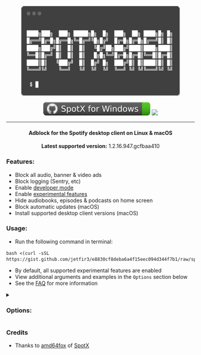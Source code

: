   <p align="center">
  <a href="https://github.com/jetfir3/SpotX-Bash"><img src="https://raw.githubusercontent.com/jetfir3/SpotX-Bash/main/.github/images/banner-logo.png" />
</p>

<p align="center">        
      <a href="https://github.com/amd64fox/SpotX"><img src="https://raw.githubusercontent.com/jetfir3/SpotX-Bash/main/.github/images/spotx.svg"></a>
      <a href="https://t.me/SpotxCommunity"><img src="https://raw.githubusercontent.com/amd64fox/SpotX/main/.github/Pic/Shields/SpotX_Community.svg"></a>
      </p>

 ***     

<center>
    <h4 align="center">Adblock for the Spotify desktop client on Linux & macOS</h4>
    <p align="center">
        <strong>Latest supported version:</strong> 1.2.16.947.gcfbaa410
    </p> 
</center>

### Features:

- Block all audio, banner & video ads
- Block logging (Sentry, etc)
- Enable [developer mode](https://github.com/jetfir3/SpotX-Bash/wiki/SpotX%E2%80%90Bash-FAQ#what-is-developer-mode)
- Enable [experimental features](https://github.com/amd64fox/SpotX/discussions/50)
- Hide audiobooks, episodes & podcasts on home screen
- Block automatic updates (macOS)
- Install supported desktop client versions (macOS)

### Usage:

- Run the following command in terminal:
```
bash <(curl -sSL https://gist.github.com/jetfir3/e8830cf8deba6a4f15eec094d344f7b1/raw/spotx.sh)
```
- By default, all supported experimental features are enabled
- View additional arguments and examples in the `Options` section below
- See the [FAQ](https://github.com/jetfir3/SpotX-Bash/wiki/SpotX%E2%80%90Bash-FAQ) for more information

<details>
<summary><h3>Options:</h3></summary>

| Option | Description |  
| --- | --- |  
| `-B` | block Spotify auto-updates (macOS) |  
| `-c` | clear Spotify app cache |  
| `-d` | enable [developer mode](https://github.com/jetfir3/SpotX-Bash/wiki/SpotX%E2%80%90Bash-FAQ#what-is-developer-mode) |  
| `-e` | exclude all experimental features |  
| `-f` | force SpotX-Bash to run |  
| `-h` | hide non-music on home screen |  
| `--help` | print options |  
| `-i` | enable interactive mode |  
| `-I` | install latest supported client (macOS) |  
| `-o` | use [old home screen UI](https://github.com/jetfir3/SpotX-Bash/wiki/SpotX%E2%80%90Bash-FAQ#what-is-the-old-and-new-ui) |  
| `-p` | paid premium-tier subscriber |  
| `-P [path]` | set path to Spotify |  
| `-S` | skip [codesigning](https://github.com/jetfir3/SpotX-Bash/discussions/3) (macOS) |  
| `--uninstall` | uninstall SpotX-Bash |  
| `-v` | print SpotX-Bash version |  
| `-V [version]` | install client version (macOS) |  

**Examples:**

**Run SpotX-Bash, clear app cache, enable dev mode, hide non-music categories** 
```
bash <(curl -sSL https://gist.github.com/jetfir3/e8830cf8deba6a4f15eec094d344f7b1/raw/spotx.sh) -cdh
```
**Run SpotX-Bash, enable interactive mode, set custom path to Spotify** 
```
bash <(curl -sSL https://gist.github.com/jetfir3/e8830cf8deba6a4f15eec094d344f7b1/raw/spotx.sh) -i -P $HOME/Downloads/
```
**Run SpotX-Bash, set paid premium-tier subscriber** 
```
bash <(curl -sSL https://gist.github.com/jetfir3/e8830cf8deba6a4f15eec094d344f7b1/raw/spotx.sh) -p
```
**Run SpotX-Bash, block auto-updates, install latest supported client version (macOS)** 
```
bash <(curl -sSL https://gist.github.com/jetfir3/e8830cf8deba6a4f15eec094d344f7b1/raw/spotx.sh) -BI
```
</details>

### Credits

- Thanks to [amd64fox](https://github.com/amd64fox/) of [SpotX](https://github.com/amd64fox/spotx)
